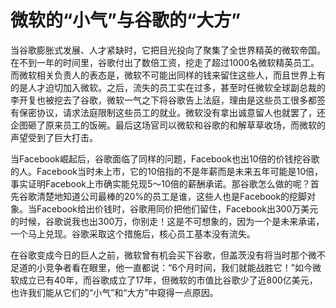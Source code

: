 # 微软的“小气”与谷歌的“大方”

当谷歌膨胀式发展、人才紧缺时，它把目光投向了聚集了全世界精英的微软帝国。在不到一年的时间里，谷歌付出了数倍工资，挖走了超过1000名微软精英员工。而微软相关负责人的表态是，微软不可能出同样的钱来留住这些人，而且世界上有的是人才迫切加入微软。之后，流失的员工实在过多，甚至时任微软全球副总裁的李开复也被挖去了谷歌，微软一气之下将谷歌告上法庭，理由是这些员工很多都签有保密协议，请求法庭限制这些员工的就业。微软没有拿出诚意留人也就罢了，还企图砸了原来员工的饭碗。最后这场官司以微软和谷歌的和解草草收场，而微软的声望受到了巨大打击。 

当Facebook崛起后，谷歌面临了同样的问题，Facebook也出10倍的价钱挖谷歌的人。Facebook当时未上市，它的10倍指的不是年薪而是未来五年可能是10倍，事实证明Facebook上市确实能兑现5～10倍的薪酬承诺。那谷歌怎么做的呢？首先谷歌清楚地知道公司最棒的20%的员工是谁，这些人也是Facebook的挖脚对象。当Facebook给出价钱时，谷歌用同价把他们留住，Facebook出300万美元的时候，谷歌说我也出300万，你别走！这是不可想象的，因为一个是未来承诺，一个马上兑现。谷歌采取这个措施后，核心员工基本没有流失。 

在谷歌变成今日的巨人之前，微软曾有机会买下谷歌，但盖茨没有将当时那个微不足道的小竞争者看在眼里，他一直都说：“6个月时间，我们就能战胜它！”如今微软成立已有40年，而谷歌成立了17年，但微软的市值比谷歌少了近800亿美元，也许我们能从它们的“小气”和“大方”中窥得一点原因。